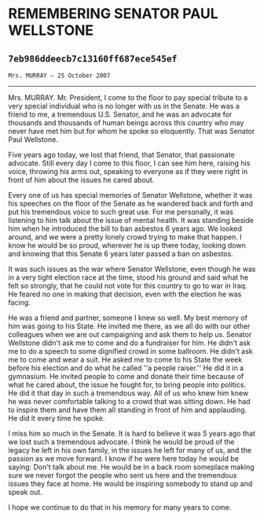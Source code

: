 # REMEMBERING SENATOR PAUL WELLSTONE
## `7eb986ddeecb7c13160ff687ece545ef`
`Mrs. MURRAY — 25 October 2007`

---


Mrs. MURRAY. Mr. President, I come to the floor to pay special 
tribute to a very special individual who is no longer with us in the 
Senate. He was a friend to me, a tremendous U.S. Senator, and he was an 
advocate for thousands and thousands of human beings across this 
country who may never have met him but for whom he spoke so eloquently. 
That was Senator Paul Wellstone.

Five years ago today, we lost that friend, that Senator, that 
passionate advocate. Still every day I come to this floor, I can see 
him here, raising his voice, throwing his arms out, speaking to 
everyone as if they were right in front of him about the issues he 
cared about.

Every one of us has special memories of Senator Wellstone, whether it 
was his speeches on the floor of the Senate as he wandered back and 
forth and put his tremendous voice to such great use. For me 
personally, it was listening to him talk about the issue of mental 
health. It was standing beside him when he introduced the bill to ban 
asbestos 6 years ago. We looked around, and we were a pretty lonely 
crowd trying to make that happen. I know he would be so proud, wherever 
he is up there today, looking down and knowing that this Senate 6 years 
later passed a ban on asbestos.

It was such issues as the war where Senator Wellstone, even though he 
was in a very tight election race at the time, stood his ground and 
said what he felt so strongly, that he could not vote for this country 
to go to war in Iraq. He feared no one in making that decision, even 
with the election he was facing.

He was a friend and partner, someone I knew so well. My best memory 
of him was going to his State. He invited me there, as we all do with 
our other colleagues when we are out campaigning and ask them to help 
us. Senator Wellstone didn't ask me to come and do a fundraiser for 
him. He didn't ask me to do a speech to some dignified crowd in some 
ballroom. He didn't ask me to come and wear a suit. He asked me to come 
to his State the week before his election and do what he called ''a 
people raiser.'' He did it in a gymnasium. He invited people to come 
and donate their time because of what he cared about, the issue he 
fought for, to bring people into politics. He did it that day in such a 
tremendous way. All of us who knew him knew he was never comfortable 
talking to a crowd that was sitting down. He had to inspire them and 
have them all standing in front of him and applauding. He did it every 
time he spoke.

I miss him so much in the Senate. It is hard to believe it was 5 
years ago that we lost such a tremendous advocate. I think he would be 
proud of the legacy he left in his own family, in the issues he left 
for many of us, and the passion as we move forward. I know if he were 
here today he would be saying: Don't talk about me. He would be in a 
back room someplace making sure we never forgot the people who sent us 
here and the tremendous issues they face at home. He would be inspiring 
somebody to stand up and speak out.

I hope we continue to do that in his memory for many years to come.